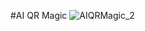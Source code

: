 #AI QR Magic
![AIQRMagic_2](https://github.com/achelmasoudi/AI_QR_Magic/assets/154275618/2b72a7be-270b-47d7-a7ae-eac70f8e5b3a)
